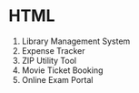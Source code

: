 # HTML
1. Library Management System
2. Expense Tracker
3. ZIP Utility Tool
4. Movie Ticket Booking
5. Online Exam Portal
